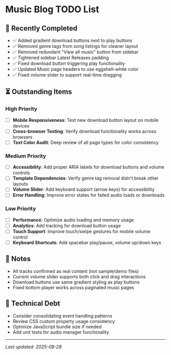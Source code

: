 # Music Blog TODO List

## 🚀 Recently Completed
- ✅ Added gradient download buttons next to play buttons
- ✅ Removed genre tags from song listings for cleaner layout  
- ✅ Removed redundant "View all music" button from sidebar
- ✅ Tightened sidebar Latest Releases padding
- ✅ Fixed download button triggering play functionality
- ✅ Updated Music page headers to use eggshell-white color
- ✅ Fixed volume slider to support real-time dragging

## ⏳ Outstanding Items

### High Priority
- [ ] **Mobile Responsiveness**: Test new download button layout on mobile devices
- [ ] **Cross-browser Testing**: Verify download functionality works across browsers
- [ ] **Text Color Audit**: Deep review of all page types for color consistency

### Medium Priority  
- [ ] **Accessibility**: Add proper ARIA labels for download buttons and volume controls
- [ ] **Template Dependencies**: Verify genre tag removal didn't break other layouts
- [ ] **Volume Slider**: Add keyboard support (arrow keys) for accessibility
- [ ] **Error Handling**: Improve error states for failed audio loads or downloads

### Low Priority
- [ ] **Performance**: Optimize audio loading and memory usage
- [ ] **Analytics**: Add tracking for download button usage
- [ ] **Touch Support**: Improve touch/swipe gestures for mobile volume control
- [ ] **Keyboard Shortcuts**: Add spacebar play/pause, volume up/down keys

## 📝 Notes
- All tracks confirmed as real content (not sample/demo files)
- Current volume slider supports both click and drag interactions
- Download buttons use same gradient styling as play buttons
- Fixed bottom player works across paginated music pages

## 🔧 Technical Debt
- Consider consolidating event handling patterns
- Review CSS custom property usage consistency
- Optimize JavaScript bundle size if needed
- Add unit tests for audio manager functionality

---
*Last updated: 2025-08-28*
